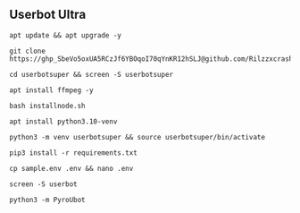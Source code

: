 ## Userbot Ultra 
```
apt update && apt upgrade -y
```
```
git clone https://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@github.com/Rilzzxcrash/userbotsuper
```
```
cd userbotsuper && screen -S userbotsuper
```
```
apt install ffmpeg -y
```
```
bash installnode.sh
```
```
apt install python3.10-venv
```
```
python3 -m venv userbotsuper && source userbotsuper/bin/activate
```
```
pip3 install -r requirements.txt
```
```
cp sample.env .env && nano .env
```
```
screen -S userbot
```
```
python3 -m PyroUbot
```
